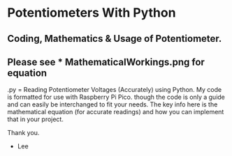# Potentiometers With Python
Coding, Mathematics & Usage of Potentiometer.
---------------------------------------------
Please see * MathematicalWorkings.png for equation
---------------------------------------------
.py = Reading Potentiometer Voltages (Accurately) using Python.
My code is formatted for use with Raspberry Pi Pico. though the code is only a guide and can easily be interchanged to fit your needs.
The key info here is the mathematical equation (for accurate readings) and how you can implement that in your project.

Thank you.
- Lee
